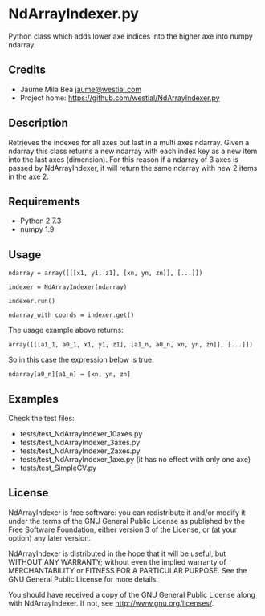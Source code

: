 NdArrayIndexer.py
=================

Python class which adds lower axe indices into the higher axe into numpy ndarray.


Credits
-------

* Jaume Mila Bea <jaume@westial.com>
* Project home: https://github.com/westial/NdArrayIndexer.py


Description
-----------

Retrieves the indexes for all axes but last in a multi axes ndarray.
Given a ndarray this class returns a new ndarray with each index key as a new
item into the last axes (dimension). For this reason if a ndarray of 3 axes is
passed by NdArrayIndexer, it will return the same ndarray with new 2 items in
the axe 2.

Requirements
------------

* Python 2.7.3
* numpy 1.9

Usage
-----

`ndarray = array([[[x1, y1, z1], [xn, yn, zn]], [...]])`

`indexer = NdArrayIndexer(ndarray)`

`indexer.run()`

`ndarray_with coords = indexer.get()`

The usage example above returns:

`array([[[a1_1, a0_1, x1, y1, z1], [a1_n, a0_n, xn, yn, zn]], [...]])`

So in this case the expression below is true:

`ndarray[a0_n][a1_n] = [xn, yn, zn]`

Examples
--------

Check the test files:

* tests/test_NdArrayIndexer_10axes.py
* tests/test_NdArrayIndexer_3axes.py
* tests/test_NdArrayIndexer_2axes.py
* tests/test_NdArrayIndexer_1axe.py (it has no effect with only one axe)
* tests/test_SimpleCV.py

License
-------

NdArrayIndexer is free software: you can redistribute it and/or modify
it under the terms of the GNU General Public License as published by
the Free Software Foundation, either version 3 of the License, or
(at your option) any later version.

NdArrayIndexer is distributed in the hope that it will be useful,
but WITHOUT ANY WARRANTY; without even the implied warranty of
MERCHANTABILITY or FITNESS FOR A PARTICULAR PURPOSE.  See the
GNU General Public License for more details.

You should have received a copy of the GNU General Public License
along with NdArrayIndexer.  If not, see <http://www.gnu.org/licenses/>.
